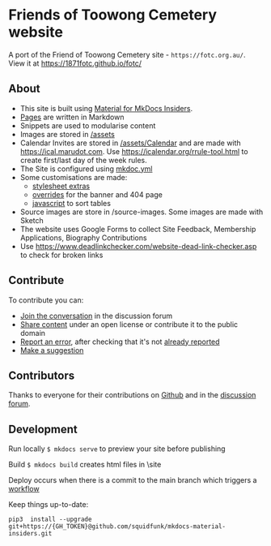 # Friends of Toowong Cemetery website

A port of the Friend of Toowong Cemetery site - `https://fotc.org.au/`. View it at https://1871fotc.github.io/fotc/

## About

- This site is built using [Material for MkDocs Insiders](https://squidfunk.github.io/mkdocs-material/). 
- [Pages](https://github.com/1871fotc/fotc/tree/main/docs) are written in Markdown
- Snippets are used to modularise content
- Images are stored in [/assets](https://github.com/1871fotc/fotc/tree/main/docs/assets)
- Calendar Invites are stored in [/assets/Calendar](https://github.com/1871fotc/fotc/tree/main/docs/assets/calendar) and are made with https://ical.marudot.com. Use https://icalendar.org/rrule-tool.html to create first/last day of the week rules. 
- The Site is configured using [mkdoc.yml](https://github.com/1871fotc/fotc/blob/main/mkdocs.yml)
- Some customisations are made:
    - [stylesheet extras](https://github.com/1871fotc/fotc/tree/main/docs/stylesheets) 
    - [overrides](https://github.com/1871fotc/fotc/tree/main/overrides) for the banner and 404 page
    - [javascript](https://github.com/1871fotcs/fotc/tree/main/docs/javascripts) to sort tables
- Source images are store in /source-images. Some images are made with Sketch   
- The website uses Google Forms to collect Site Feedback, Membership Applications, Biography Contributions 
- Use https://www.deadlinkchecker.com/website-dead-link-checker.asp to check for broken links

## Contribute

To contribute you can:

- [Join the conversation](https://github.com/1871fotc/fotc/discussions) in the discussion forum
- [Share content](https://github.com/1871fotc/fotc/issues/new/choose) under an open license or contribute it to the public domain
- [Report an error](https://github.com/1871fotc/fotc/issues/new/choose), after checking that it's not [already reported](https://github.com/1871fotc/fotc/issues)
- [Make a suggestion](https://github.com/1871fotc/fotc/issues/new/choose)

## Contributors

Thanks to everyone for their contributions on [Github](https://github.com/1871fotc/fotc/graphs/contributors) and in the [discussion forum](https://github.com/1871fotc/fotc/discussions).

## Development

Run locally `$ mkdocs serve` to preview your site before publishing

Build `$ mkdocs build` creates html files in \site

Deploy occurs when there is a commit to the main branch which triggers a [workflow](https://github.com/1871fotc/fotc/blob/main/.github/workflows/ci.yml)

Keep things up-to-date:

`pip3  install --upgrade  git+https://{GH_TOKEN}@github.com/squidfunk/mkdocs-material-insiders.git`
